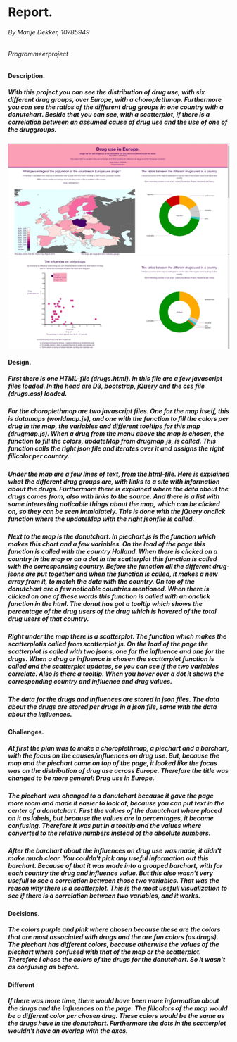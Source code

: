 # Report.
###### By Marije Dekker, 10785949
###### Programmeerproject
#### Description.
##### With this project you can see the distribution of drug use, with six different drug groups, over Europe, with a choroplethmap. Furthermore you can see the ratios of the different drug groups in one country with a donutchart. Beside that you can see, with a scatterplot, if there is a correlation between an assumed cause of drug use and the use of one of the druggroups.
![screenshot](doc/screenshot1.jpg)
![screenshot](doc/screenshot2.jpg)
#### Design.
##### First there is one HTML-file (drugs.html). In this file are a few javascript files loaded. In the head are D3, bootstrap, jQuery and the css file (drugs.css) loaded.
##### For the choroplethmap are two javascript files. One for the map itself, this is datamaps (worldmap.js), and one with the function to fill the colors per drug in the map, the variables and different tooltips for this map (drugmap.js). When a drug from the menu above the map is chosen, the function to fill the colors, updateMap from drugmap.js, is called. This function calls the right json file and iterates over it and assigns the right fillcolor per country. 
##### Under the map are a few lines of text, from the html-file. Here is explained what the different drug groups are, with links to a site with information about the drugs. Furthermore there is explained where the data about the drugs comes from, also with links to the source. And there is a list with some interesting noticable things about the map, which can be clicked on, so they can be seen immidiately. This is done with the jQuery onclick function where the updateMap with the right jsonfile is called.
##### Next to the map is the donutchart. In piechart.js is the function which makes this chart and a few variables. On the load of the page this function is called with the country Holland. When there is clicked on a country in the map or on a dot in the scatterplot this function is called with the corresponding country. Before the function all the different drug-jsons are put together and when the function is called, it makes a new array from it, to match the data with the country. On top of the donutchart are a few noticable countries mentioned. When there is clicked on one of these words this function is called with an onclick function in the html. The donut has got a tooltip which shows the percentage of the drug users of the drug which is hovered of the total drug users of that country.
##### Right under the map there is a scatterplot. The function which makes the scatterplotis called from scatterplot.js. On the load of the page the scatterplot is called with two jsons, one for the influence and one for the drugs. When a drug or influence is chosen the scatterplot function is called and the scatterplot updates, so you can see if the two variables correlate. Also is there a tooltip. When you hover over a dot it shows the corresponding country and influence and drug values. 
##### The data for the drugs and influences are stored in json files. The data about the drugs are stored per drugs in a json file, same with the data about the influences.
#### Challenges.
##### At first the plan was to make a choroplethmap, a piechart and a barchart, with the focus on the causes/influences on drug use. But, because the map and the piechart came on top of the page, it looked like the focus was on the distribution of drug use across Europe. Therefore the title was changed to be more general: Drug use in Europe. 
##### The piechart was changed to a donutchart because it gave the page more room and made it easier to look at, because you can put text in the center of a donutchart. First the values of the donutchart where placed on it as labels, but because the values are in percentages, it became confusing. Therefore it was put in a tooltip and the values where converted to the relative numbers instead of the absolute numbers. 
##### After the barchart about the influences on drug use was made, it didn't make much clear. You couldn't pick any useful information out this barchart. Because of that it was made into a grouped barchart, with for each country the drug and influence value. But this also wasn't very usefull to see a correlation between those two variables. That was the reason why there is a scatterplot. This is the most usefull visualization to see if there is a correlation between two variables, and it works.
#### Decisions.
##### The colors purple and pink where chosen because these are the colors that are most associated with drugs and the are fun colors (as drugs). The piechart has different colors, because otherwise the values of the piechart where confused with that of the map or the scatterplot. Therefore I chose the colors of the drugs for the donutchart. So it wasn't as confusing as before. 
#### Different
##### If there was more time, there would have been more information about the drugs and the influences on the page. The fillcolors of the map would be a different color per chosen drug. These colors would be the same as the drugs have in the donutchart. Furthermore the dots in the scatterplot wouldn't have an overlap with the axes.